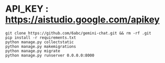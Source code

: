 # API_KEY : https://aistudio.google.com/apikey
```
git clone https://github.com/6abc/gemini-chat.git && rm -rf .git
pip install -r requirements.txt
python manage.py collectstatic
python manage.py makemigrations
python manage.py migrate
python manage.py runserver 0.0.0.0:8000
```
